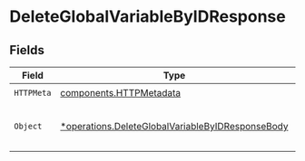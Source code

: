 # DeleteGlobalVariableByIDResponse


## Fields

| Field                                                                                                               | Type                                                                                                                | Required                                                                                                            | Description                                                                                                         |
| ------------------------------------------------------------------------------------------------------------------- | ------------------------------------------------------------------------------------------------------------------- | ------------------------------------------------------------------------------------------------------------------- | ------------------------------------------------------------------------------------------------------------------- |
| `HTTPMeta`                                                                                                          | [components.HTTPMetadata](../../models/components/httpmetadata.md)                                                  | :heavy_check_mark:                                                                                                  | N/A                                                                                                                 |
| `Object`                                                                                                            | [*operations.DeleteGlobalVariableByIDResponseBody](../../models/operations/deleteglobalvariablebyidresponsebody.md) | :heavy_minus_sign:                                                                                                  | a list of Global Variable objects                                                                                   |